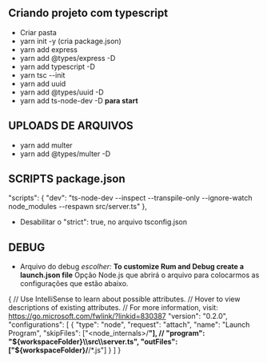 ## Criando projeto com typescript

- Criar pasta
- yarn init -y (cria package.json)
- yarn add express
- yarn add @types/express -D
- yarn add typescript -D
- yarn tsc --init
- yarn add uuid
- yarn add @types/uuid -D
- yarn add ts-node-dev -D **para start** 

## UPLOADS DE ARQUIVOS

- yarn add multer
- yarn add @types/multer -D

## SCRIPTS package.json

"scripts": {
    "dev": "ts-node-dev --inspect --transpile-only --ignore-watch node_modules --respawn src/server.ts"
  },

- Desabilitar o "strict": true, no arquivo tsconfig.json

## DEBUG
- Arquivo do debug *escolher:* **To customize Rum and Debug create a launch.json file**
Opção Node.js que abrirá o arquivo para colocarmos as configurações que estão abaixo.

{
  // Use IntelliSense to learn about possible attributes.
  // Hover to view descriptions of existing attributes.
  // For more information, visit: https://go.microsoft.com/fwlink/?linkid=830387
  "version": "0.2.0",
  "configurations": [
    {
      "type": "node",
      "request": "attach",
      "name": "Launch Program",
      "skipFiles": ["<node_internals>/**"],
      // "program": "${workspaceFolder}\\src\\server.ts",
      "outFiles": ["${workspaceFolder}/**/*.js"]
    }
  ]
}





<!-- - yarn tsc para inicializar 
- Ir na no arquivo tsconfig.json procurar a linha "outDir": "./", e criar a pasta dist "outDir": "./dist",
- node dist/server.js **para startar o back-end**
- Para não ter que rodar o yarn tsc e depois o node dist/server.js após uma alteração -->
